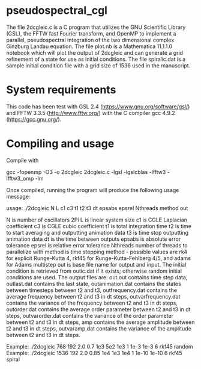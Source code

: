 # pseudospectral_cgl 
The file 2dcgleic.c is a C program that utilizes the GNU Scientific Library (GSL), the FFTW fast Fourier transform, 
and OpenMP to implement a parallel, pseudospectral integration of the two dimensional complex Ginzburg 
Landau equation. The file plot.nb is a Mathematica 11.1.1.0 notebook which will plot the output of 2dcgleic and can generate 
a grid refinement of a state for use as initial conditions. The file spiralic.dat is a sample initial condition file with
a grid size of 1536 used in the manuscript.

# System requirements
This code has been test with GSL 2.4 (https://www.gnu.org/software/gsl/) and FFTW 3.3.5 (http://www.fftw.org/) 
with the C compiler gcc 4.9.2 (https://gcc.gnu.org/).  

# Compiling and usage
Compile with

  gcc -fopenmp -O3 -o 2dcgleic 2dcgleic.c -lgsl -lgslcblas -lfftw3 -lfftw3_omp -lm
  
Once compiled, running the program will produce the following usage message:

usage: ./2dcgleic N L c1 c3 t1 t2 t3 dt epsabs epsrel Nthreads method out 

N is number of oscillators 
2Pi L is linear system size 
c1 is CGLE Laplacian coefficient 
c3 is CGLE cubic coefficient 
t1 is total integration time 
t2 is time to start averaging and outputting animation data 
t3 is time stop outputting animation data 
dt is the time between outputs 
epsabs is absolute error tolerance 
epsrel is relative error tolerance 
Nthreads number of threads to parallelize with
method is time stepping method - possible values are rk4 for explicit Runge-Kutta 4, rkf45 for Runge-Kutta-Fehlberg 4/5, and adams for Adams multistep
out is base file name for output and input.  The initial condition is retrieved from outic.dat if it exists; otherwise random initial conditions are used. The output files are: out.out contains time step data, outlast.dat contains the last state, outanimation.dat contains the states between timesteps between t2 and t3, outfrequency.dat contains the average frequency between t2 and t3 in dt steps, outvarfrequency.dat contains the variance of the frequency between t2 and t3 in dt steps, outorder.dat contains the average order parameter between t2 and t3 in dt steps, outvarorder.dat contains the variance of the order parameter between t2 and t3 in dt steps, amp contains the average amplitude between t2 and t3 in dt steps, outvaramp.dat contains the variance of the amplitude between t2 and t3 in dt steps. 

Example: ./2dcgleic 768 192 2.0 0.7 1e3 5e2 1e3 1 1e-3 1e-3 6 rkf45 random 
Example: ./2dcgleic 1536 192 2.0 0.85 1e4 1e3 1e4 1 1e-10 1e-10 6 rkf45 spiral
